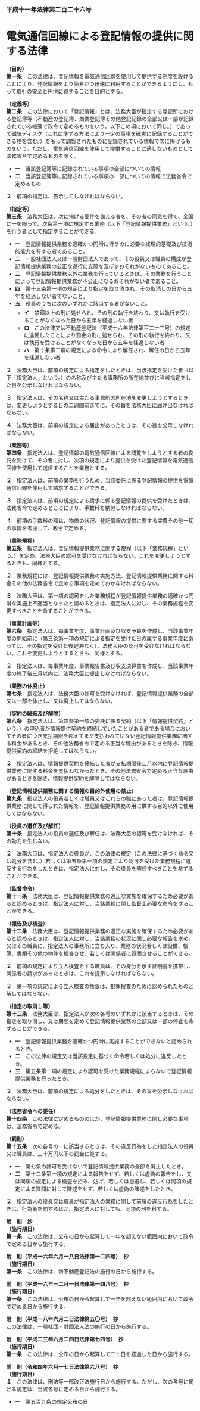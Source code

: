 ### 平成十一年法律第二百二十六号  
# 電気通信回線による登記情報の提供に関する法律  
  
**（目的）**  
**第一条**　この法律は、登記情報を電気通信回線を使用して提供する制度を設けることにより、登記情報をより簡易かつ迅速に利用することができるようにし、もって取引の安全と円滑に資することを目的とする。  
  
**（定義等）**  
**第二条**　この法律において「登記情報」とは、法務大臣が指定する登記所における登記簿等（不動産の登記簿、商業登記簿その他登記記録の全部又は一部が記録されている帳簿で政令で定めるものをいう。以下この項において同じ。）であって磁気ディスク（これに準ずる方法により一定の事項を確実に記録することができる物を含む。）をもって調製されたものに記録されている情報で次に掲げるものをいう。ただし、電気通信回線を使用して提供することに適しないものとして法務省令で定めるものを除く。  
* **一**　当該登記簿等に記録されている事項の全部についての情報  
* **二**　当該登記簿等に記録されている事項の一部についての情報で法務省令で定めるもの  
  
**２**　前項の指定は、告示してしなければならない。  
  
**（指定等）**  
**第三条**　法務大臣は、次に掲げる要件を備える者を、その者の同意を得て、全国に一を限って、次条第一項に規定する業務（以下「登記情報提供業務」という。）を行う者として指定することができる。  
* **一**　登記情報提供業務を適確かつ円滑に行うのに必要な経理的基礎及び技術的能力を有する者であること。  
* **二**　一般社団法人又は一般財団法人であって、その役員又は職員の構成が登記情報提供業務の公正な遂行に支障を及ぼすおそれがないものであること。  
* **三**　登記情報提供業務以外の業務を行っているときは、その業務を行うことによって登記情報提供業務が不公正になるおそれがない者であること。  
* **四**　第十三条第一項の規定により指定を取り消され、その取消しの日から五年を経過しない者でないこと。  
* **五**　役員のうちに次のいずれかに該当する者がないこと。  
	* **イ**　禁<ruby>錮<rt>こ</rt></ruby>以上の刑に処せられ、その刑の執行を終わり、又は執行を受けることがなくなった日から五年を経過しない者  
	* **ロ**　この法律又は不動産登記法（平成十六年法律第百二十三号）の規定に違反したことにより罰金の刑に処せられ、その刑の執行を終わり、又は執行を受けることがなくなった日から五年を経過しない者  
	* **ハ**　第十条第二項の規定による命令により解任され、解任の日から五年を経過しない者  
  
**２**　法務大臣は、前項の規定による指定をしたときは、当該指定を受けた者（以下「指定法人」という。）の名称及び主たる事務所の所在地並びに当該指定をした日を公示しなければならない。  
  
**３**　指定法人は、その名称又は主たる事務所の所在地を変更しようとするときは、変更しようとする日の二週間前までに、その旨を法務大臣に届け出なければならない。  
  
**４**　法務大臣は、前項の規定による届出があったときは、その旨を公示しなければならない。  
  
**（業務等）**  
**第四条**　指定法人は、登記情報の電気通信回線による閲覧をしようとする者の委託を受けて、その者に対し、次項の規定により提供を受けた登記情報を電気通信回線を使用して送信することを業務とする。  
  
**２**　指定法人は、前項の業務を行うため、当該委託に係る登記情報の提供を電気通信回線を使用して請求することができる。  
  
**３**　指定法人は、前項の規定による請求に係る登記情報の提供を受けたときは、法務省令で定めるところにより、手数料を納付しなければならない。  
  
**４**　前項の手数料の額は、物価の状況、登記情報の提供に要する実費その他一切の事情を考慮して、政令で定める。  
  
**（業務規程）**  
**第五条**　指定法人は、登記情報提供業務に関する規程（以下「業務規程」という。）を定め、法務大臣の認可を受けなければならない。これを変更しようとするときも、同様とする。  
  
**２**　業務規程には、登記情報提供業務の実施方法、登記情報提供業務に関する料金その他の法務省令で定める事項を定めておかなければならない。  
  
**３**　法務大臣は、第一項の認可をした業務規程が登記情報提供業務の適確かつ円滑な実施上不適当となったと認めるときは、指定法人に対し、その業務規程を変更すべきことを命ずることができる。  
  
**（事業計画等）**  
**第六条**　指定法人は、毎事業年度、事業計画及び収支予算を作成し、当該事業年度の開始前に（第三条第一項の規定による指定を受けた日の属する事業年度にあっては、その指定を受けた後遅滞なく）、法務大臣の認可を受けなければならない。これを変更しようとするときも、同様とする。  
  
**２**　指定法人は、毎事業年度、事業報告書及び収支決算書を作成し、当該事業年度の終了後三月以内に、法務大臣に提出しなければならない。  
  
**（業務の休廃止）**  
**第七条**　指定法人は、法務大臣の許可を受けなければ、登記情報提供業務の全部又は一部を休止し、又は廃止してはならない。  
  
**（契約の締結及び解除）**  
**第八条**　指定法人は、第四条第一項の委託に係る契約（以下「情報提供契約」という。）の申込者が情報提供契約を締結していたことがある者である場合においてその者につき支払期限を超えてまだ支払われていない登記情報提供業務に関する料金があるとき、その他法務省令で定める正当な理由があるときを除き、情報提供契約の締結を拒絶してはならない。  
  
**２**　指定法人は、情報提供契約を締結した者が支払期限後二月以内に登記情報提供業務に関する料金を支払わなかったとき、その他法務省令で定める正当な理由があるときを除き、情報提供契約を解除してはならない。  
  
**（登記情報提供業務に関する情報の目的外使用の禁止）**  
**第九条**　指定法人の役員若しくは職員又はこれらの職にあった者は、登記情報提供業務に関して得られた情報を、登記情報提供業務の用に供する目的以外に使用してはならない。  
  
**（役員の選任及び解任）**  
**第十条**　指定法人の役員の選任及び解任は、法務大臣の認可を受けなければ、その効力を生じない。  
  
**２**　法務大臣は、指定法人の役員が、この法律の規定（この法律に基づく命令又は処分を含む。）若しくは第五条第一項の規定により認可を受けた業務規程に違反する行為をしたときは、指定法人に対し、その役員を解任すべきことを命ずることができる。  
  
**（監督命令）**  
**第十一条**　法務大臣は、登記情報提供業務の適正な実施を確保するため必要があると認めるときは、指定法人に対し、当該業務に関し監督上必要な命令をすることができる。  
  
**（報告及び検査）**  
**第十二条**　法務大臣は、登記情報提供業務の適正な実施を確保するため必要があると認めるときは、指定法人に対し、当該業務の状況に関し必要な報告を求め、又はその職員に、指定法人の事務所に立ち入り、業務の状況若しくは設備、帳簿、書類その他の物件を検査させ、若しくは関係者に質問させることができる。  
  
**２**　前項の規定により立入検査をする職員は、その身分を示す証明書を携帯し、関係者の請求があったときは、これを提示しなければならない。  
  
**３**　第一項の規定による立入検査の権限は、犯罪捜査のために認められたものと解してはならない。  
  
**（指定の取消し等）**  
**第十三条**　法務大臣は、指定法人が次の各号のいずれかに該当するときは、その指定を取り消し、又は期間を定めて登記情報提供業務の全部又は一部の停止を命ずることができる。  
* **一**　登記情報提供業務を適確かつ円滑に実施することができないと認められるとき。  
* **二**　この法律の規定又は当該規定に基づく命令若しくは処分に違反したとき。  
* **三**　第五条第一項の規定により認可を受けた業務規程によらないで登記情報提供業務を行ったとき。  
  
**２**　法務大臣は、前項の規定による処分をしたときは、その旨を公示しなければならない。  
  
**（法務省令への委任）**  
**第十四条**　この法律に定めるもののほか、登記情報提供業務に関し必要な事項は、法務省令で定める。  
  
**（罰則）**  
**第十五条**　次の各号の一に該当するときは、その違反行為をした指定法人の役員又は職員は、三十万円以下の罰金に処する。  
* **一**　第七条の許可を受けないで登記情報提供業務の全部を廃止したとき。  
* **二**　第十二条第一項の規定による報告をせず、若しくは虚偽の報告をし、又は同項の規定による検査を拒み、妨げ、若しくは忌避し、若しくは同項の規定による質問に対して陳述をせず、若しくは虚偽の陳述をしたとき。  
  
**２**　指定法人の役員又は職員が指定法人の業務に関して前項の違反行為をしたときは、行為者を罰するほか、指定法人に対しても、同項の刑を科する。  
  
**附　則　抄**  
**（施行期日）**  
**第一条**　この法律は、公布の日から起算して一年を超えない範囲内において政令で定める日から施行する。  
  
**附　則（平成一六年六月一八日法律第一二四号）　抄**  
**（施行期日）**  
**第一条**　この法律は、新不動産登記法の施行の日から施行する。  
  
**附　則（平成一六年一二月一日法律第一四八号）　抄**  
**（施行期日）**  
**第一条**　この法律は、公布の日から起算して一年を超えない範囲内において政令で定める日から施行する。  
  
**附　則（平成一八年六月二日法律第五〇号）　抄**  
この法律は、一般社団・財団法人法の施行の日から施行する。  
  
**附　則（平成二三年六月二四日法律第七四号）　抄**  
**（施行期日）**  
**第一条**　この法律は、公布の日から起算して二十日を経過した日から施行する。  
  
**附　則（令和四年六月一七日法律第六八号）　抄**  
**（施行期日）**  
**１**　この法律は、刑法等一部改正法施行日から施行する。ただし、次の各号に掲げる規定は、当該各号に定める日から施行する。  
* **一**　第五百九条の規定公布の日  
  
